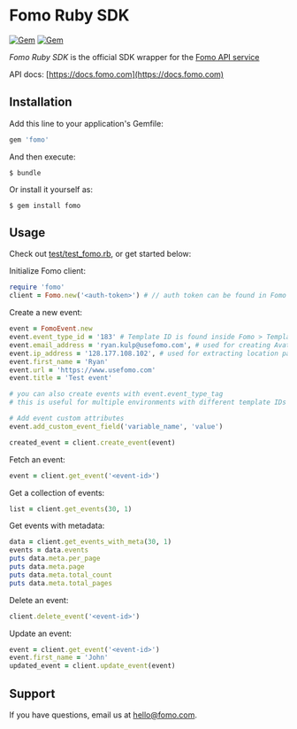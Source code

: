 # Fomo Ruby SDK
[![Gem](https://img.shields.io/gem/v/fomo.svg)](https://rubygems.org/gems/fomo)
[![Gem](https://img.shields.io/gem/dt/fomo.svg)](https://rubygems.org/gems/fomo)

*Fomo Ruby SDK* is the official SDK wrapper for the [Fomo API service](https://fomo.com)

API docs: [https://docs.fomo.com](https://docs.fomo.com)

## Installation

Add this line to your application's Gemfile:

```ruby
gem 'fomo'
```

And then execute:

    $ bundle

Or install it yourself as:

    $ gem install fomo

## Usage

Check out [test/test_fomo.rb](test/test_fomo.rb), or get started below:

Initialize Fomo client:

```ruby
require 'fomo'
client = Fomo.new('<auth-token>') # // auth token can be found in Fomo application admin dashboard (App -> API Access)
```

Create a new event:

```ruby
event = FomoEvent.new
event.event_type_id = '183' # Template ID is found inside Fomo > Templates -> Template ID
event.email_address = 'ryan.kulp@usefomo.com', # used for creating Avatars in notifications
event.ip_address = '128.177.108.102', # used for extracting location parameters
event.first_name = 'Ryan'
event.url = 'https://www.usefomo.com'
event.title = 'Test event'

# you can also create events with event.event_type_tag
# this is useful for multiple environments with different template IDs

# Add event custom attributes
event.add_custom_event_field('variable_name', 'value')

created_event = client.create_event(event)
```

Fetch an event:

```ruby
event = client.get_event('<event-id>')
```

Get a collection of events:

```ruby
list = client.get_events(30, 1)
```

Get events with metadata:

```ruby
data = client.get_events_with_meta(30, 1)
events = data.events
puts data.meta.per_page
puts data.meta.page
puts data.meta.total_count
puts data.meta.total_pages
```

Delete an event:

```ruby
client.delete_event('<event-id>')
```

Update an event:

```ruby
event = client.get_event('<event-id>')
event.first_name = 'John'
updated_event = client.update_event(event)
```

## Support

If you have questions, email us at [hello@fomo.com](mailto:hello@fomo.com).
